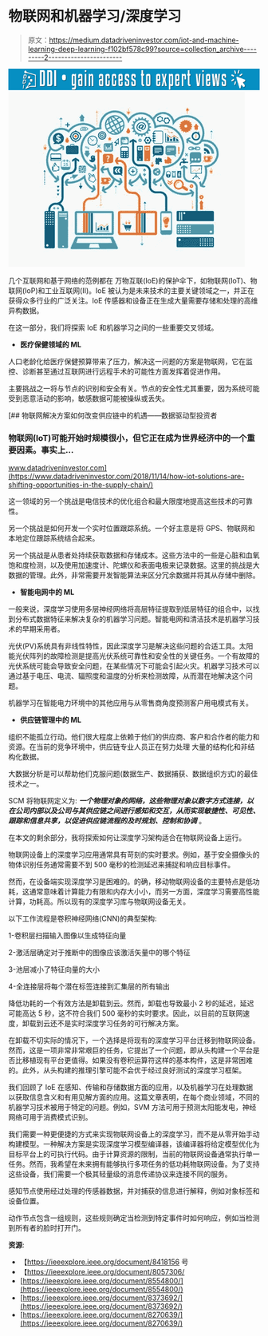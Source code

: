 # 物联网和机器学习/深度学习

> 原文：<https://medium.datadriveninvestor.com/iot-and-machine-learning-deep-learning-f102bf578c99?source=collection_archive---------2----------------------->

[![](img/e4da607fb7221c78d080468ee6ce2fdc.png)](http://www.track.datadriveninvestor.com/1B9E)![](img/fbe0f4201dd28376a6806638b1ed7175.png)

几个互联网和基于网络的范例都在
万物互联(IoE)的保护伞下，如物联网(IoT)、物联网(IoP)和工业互联网(II)。IoE 被认为是未来技术的主要关键领域之一，并正在获得众多行业的广泛关注。IoE 传感器和设备正在生成大量需要存储和处理的高维异构数据。

在这一部分，我们将探索 IoE 和机器学习之间的一些重要交叉领域。

*   **医疗保健领域的 ML**

人口老龄化给医疗保健预算带来了压力，解决这一问题的方案是物联网，它在监控、诊断甚至通过互联网进行远程手术的可能性方面发挥着促进作用。

主要挑战之一将与节点的识别和安全有关。节点的安全性尤其重要，因为系统可能受到恶意活动的影响，敏感数据可能被操纵或丢失。

[](https://www.datadriveninvestor.com/2018/11/14/how-iot-solutions-are-shifting-opportunities-in-the-supply-chain/) [## 物联网解决方案如何改变供应链中的机遇——数据驱动型投资者

### 物联网(IoT)可能开始时规模很小，但它正在成为世界经济中的一个重要因素。事实上…

www.datadriveninvestor.com](https://www.datadriveninvestor.com/2018/11/14/how-iot-solutions-are-shifting-opportunities-in-the-supply-chain/) 

这一领域的另一个挑战是电信技术的优化组合和最大限度地提高这些技术的可靠性。

另一个挑战是如何开发一个实时位置跟踪系统。一个好主意是将 GPS、物联网和本地定位跟踪系统结合起来。

另一个挑战是从患者处持续获取数据和存储成本。这些方法中的一些是心脏和血氧饱和度检测，以及使用加速度计、陀螺仪和表面电极来记录数据。这里的挑战是大数据的管理。此外，非常需要开发智能算法来区分冗余数据并将其从存储中删除。

*   **智能电网中的 ML**

一般来说，深度学习使用多层神经网络将高层特征提取到低层特征的组合中，以找到分布式数据特征来解决复杂的机器学习问题。智能电网和清洁技术是机器学习技术的早期采用者。

光伏(PV)系统具有非线性特性，因此深度学习是解决这些问题的合适工具。太阳能光伏阵列的故障检测是提高光伏系统可靠性和安全性的关键任务。一个有故障的光伏系统可能会导致安全问题，在某些情况下可能会引起火灾。机器学习技术可以通过基于电压、电流、辐照度和温度的分析来检测故障，从而潜在地解决这个问题。

机器学习在智能电力环境中的其他应用与从零售商角度预测客户用电模式有关。

*   **供应链管理中的 ML**

组织不能孤立行动。他们很大程度上依赖于他们的供应商、客户和合作者的能力和资源。在当前的竞争环境中，供应链专业人员正在努力处理
大量的结构化和非结构化数据。

大数据分析是可以帮助他们克服问题(数据生产、数据捕获、数据组织方式)的最佳技术之一。

SCM 将物联网定义为: ***一个物理对象的网络，这些物理对象以数字方式连接，以在公司内部以及公司与其供应链之间进行感知和交互，从而实现敏捷性、可见性、跟踪和信息共享，以促进供应链流程的及时规划、控制和协调*** 。

在本文的剩余部分，我将探索如何让深度学习架构适合在物联网设备上运行。

物联网设备上的深度学习应用通常具有苛刻的实时要求。例如，基于安全摄像头的物体识别任务通常需要不到 500 毫秒的检测延迟来捕捉和响应目标事件。

然而，在设备端实现深度学习是困难的。的确，移动物联网设备的主要特点是低功耗，这通常意味着计算能力有限和内存大小小，而另一方面，深度学习需要高性能计算，功耗高。所以现有的深度学习库与物联网设备无关。

以下工作流程是卷积神经网络(CNN)的典型架构:

1-卷积层扫描输入图像以生成特征向量

2-激活层确定对于推断中的图像应该激活矢量中的哪个特征

3-池层减小了特征向量的大小

4-全连接层将每个潜在标签连接到汇集层的所有输出

降低功耗的一个有效方法是卸载到云。然而，卸载也导致最小 2 秒的延迟，延迟可能高达 5 秒，这不符合我们 500 毫秒的实时要求。因此，以目前的互联网速度，卸载到云还不是实时深度学习任务的可行解决方案。

在卸载不切实际的情况下，一个选择是将现有的深度学习平台迁移到物联网设备。然而，这是一项非常非常艰巨的任务，它提出了一个问题，即从头构建一个平台是否比移植现有平台更值得。如果没有卷积运算符这样的基本构件，这是非常困难的。此外，从头构建的推理引擎可能不会优于经过良好测试的深度学习框架。

我们回顾了 IoE 在感知、传输和存储数据方面的应用，以及机器学习在处理数据以获取信息含义和有用见解方面的应用。这篇文章表明，在每个商业领域，不同的机器学习技术被用于特定的问题。例如，SVM 方法可用于预测太阳能发电，神经网络可用于消费模式识别。

我们需要一种更便捷的方式来实现物联网设备上的深度学习，而不是从零开始手动构建模型。一种解决方案是实现深度学习模型编译器，该编译器将给定模型优化为目标平台上的可执行代码。由于计算资源的限制，当前的物联网设备通常执行单一任务。然而，我希望在未来拥有能够执行多项任务的低功耗物联网设备。为了支持这些设备，我们需要一个极其轻量级的消息传递协议来连接不同的服务。

感知节点使用经过处理的传感器数据，并对捕获的信息进行解释，例如对象标签和设备位置。

动作节点包含一组规则，这些规则确定当检测到特定事件时如何响应，例如当检测到所有者的脸时打开门。

**资源**:

*   【https://ieeexplore.ieee.org/document/8418156 号
*   【https://ieeexplore.ieee.org/document/8057306/ 
*   [https://ieeexplore.ieee.org/document/8554800/](https://ieeexplore.ieee.org/document/8554800/)
*   [https://ieeexplore.ieee.org/document/8373692/](https://ieeexplore.ieee.org/document/8373692/)
*   [https://ieeexplore.ieee.org/document/8270639/](https://ieeexplore.ieee.org/document/8270639/)